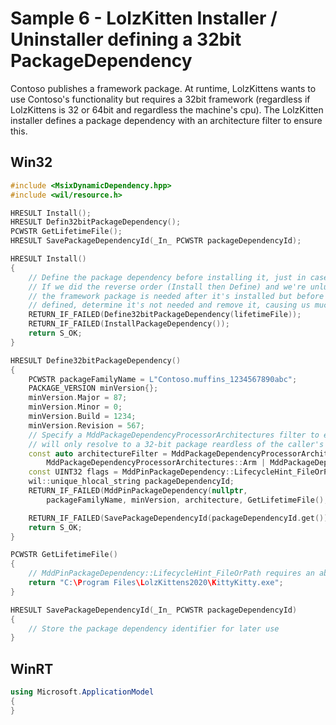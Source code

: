 # Sample 6 - LolzKitten Installer / Uninstaller defining a 32bit PackageDependency

Contoso publishes a framework package. At runtime, LolzKittens wants to use Contoso's functionality but requires a 32bit framework (regardless if LolzKittens is 32 or 64bit and regardless the machine's cpu). The LolzKitten installer defines a package dependency with an architecture filter to ensure this.

## Win32

```c++
#include <MsixDynamicDependency.hpp>
#include <wil/resource.h>

HRESULT Install();
HRESULT Defin32bitPackageDependency();
PCWSTR GetLifetimeFile();
HRESULT SavePackageDependencyId(_In_ PCWSTR packageDependencyId);

HRESULT Install()
{
    // Define the package dependency before installing it, just in case we're the 1st to install it.
    // If we did the reverse order (Install then Define) and we're unlucky, Windows might check if
    // the framework package is needed after it's installed but before the package dependency is
    // defined, determine it's not needed and remove it, causing us much grief :-(
    RETURN_IF_FAILED(Define32bitPackageDependency(lifetimeFile));
    RETURN_IF_FAILED(InstallPackageDependency());
    return S_OK;
}

HRESULT Define32bitPackageDependency()
{
    PCWSTR packageFamilyName = L"Contoso.muffins_1234567890abc";
    PACKAGE_VERSION minVersion{};
    minVersion.Major = 87;
    minVersion.Minor = 0;
    minVersion.Build = 1234;
    minVersion.Revision = 567;
    // Specify a MddPackageDependencyProcessorArchitectures filter to ensure the package dependnency
    // will only resolve to a 32-bit package reardless of the caller's bitness at runtime.
    const auto architectureFilter = MddPackageDependencyProcessorArchitectures::X86 |
        MddPackageDependencyProcessorArchitectures::Arm | MddPackageDependencyProcessorArchitectures::X86A64;
    const UINT32 flags = MddPinPackageDependency::LifecycleHint_FileOrPath;
    wil::unique_hlocal_string packageDependencyId;
    RETURN_IF_FAILED(MddPinPackageDependency(nullptr,
        packageFamilyName, minVersion, architecture, GetLifetimeFile(), flags, &packageDependencyId));

    RETURN_IF_FAILED(SavePackageDependencyId(packageDependencyId.get()));
    return S_OK;
}

PCWSTR GetLifetimeFile()
{
    // MddPinPackageDependency::LifecycleHint_FileOrPath requires an absolute filename or path
    return "C:\Program Files\LolzKittens2020\KittyKitty.exe";
}

HRESULT SavePackageDependencyId(_In_ PCWSTR packageDependencyId)
{
    // Store the package dependency identifier for later use
}
```

## WinRT

```c#
using Microsoft.ApplicationModel
{
}
```
